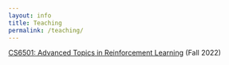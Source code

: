 ```yaml
---
layout: info
title: Teaching 
permalink: /teaching/
---
```


<!-- This is the base Jekyll theme. You can find out more info about customizing your Jekyll theme, as well as basic Jekyll usage documentation at [jekyllrb.com](https://jekyllrb.com/) -->

<!-- You can find the source code for Minima at GitHub: -->
<!-- [jekyll][jekyll-organization] / -->
<!-- [minima](https://github.com/jekyll/minima) -->

<!-- You can find the source code for Jekyll at GitHub: -->
<!-- [jekyll][jekyll-organization] / -->
<!-- [jekyll](https://github.com/jekyll/jekyll) -->


<!-- [jekyll-organization]: https://github.com/jekyll -->

[CS6501: Advanced Topics in Reinforcement Learning](/teaching/advanced-rl) (Fall 2022)
